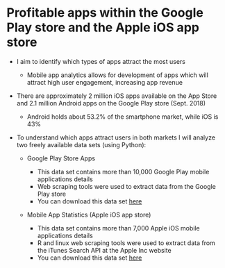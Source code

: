 # Profitable apps within the Google Play store and the Apple iOS app store

- I aim to identify which types of apps attract the most users
    - Mobile app analytics allows for development of apps which will attract high user engagement, increasing app revenue

- There are approximately 2 million iOS apps available on the App Store and 2.1 million Android apps on the Google Play store (Sept. 2018)
    - Android holds about 53.2% of the smartphone market, while iOS is 43%
    
- To understand which apps attract users in both markets I will analyze two freely available data sets (using Python):
    - Google Play Store Apps
        - This data set contains more than 10,000 Google Play mobile applications details
        - Web scraping tools were used to extract data from the Google Play store
        - You can download this data set [here](https://www.kaggle.com/lava18/google-play-store-apps)
        
    - Mobile App Statistics (Apple iOS app store)
        - This data set contains more than 7,000 Apple iOS mobile applications details
        - R and linux web scraping tools were used to extract data from the iTunes Search API at the Apple Inc website
        - You can download this data set [here](https://www.kaggle.com/ramamet4/app-store-apple-data-set-10k-apps)
